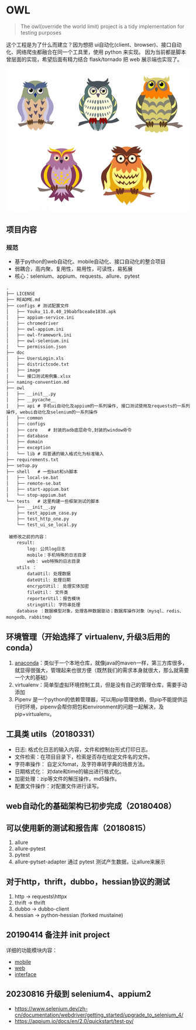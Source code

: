 # OWL

>The owl(override the world limit) project is a tidy implementation for testing purposes


这个工程是为了什么而建立？因为想把 ui自动化(client、browser)、接口自动化、网络爬虫都融合在同一个工具里，使用 python 来实现。
因为当前都是脚本曾层面的实现，希望后面有精力结合 flask/tornado 把 web 展示端也实现了。

![](doc/image/owl.jpg "owl")

## 项目内容

### 规范

* 基于python的web自动化、mobile自动化、接口自动化的整合项目
* 弱耦合，高内聚，复用性，易用性，可读性，易拓展
* 核心：selenium、appium、requests、allure、pytest

```text
.
├── LICENSE
├── README.md
├── configs # 测试配置文件
│   ├── Youku_11.0.40_19babfbcea8e1838.apk
│   ├── appium-service.ini
│   ├── chromedriver
│   ├── owl-appium.ini
│   ├── owl-framework.ini
│   ├── owl-selenium.ini
│   └── permission.json
├── doc
│   ├── UsersLogin.xls
│   ├── districtcode.txt
│   ├── image
│   └── 接口测试用例集.xlsx
├── naming-convention.md
├── owl
│   ├── __init__.py
│   ├── __pycache__
│   ├── api # 手机ui自动化及appium的一系列操作, 接口测试使用及requests的一系列操作, webui自动化及selenium的一系列操作
│   ├── common
│   ├── configs
│   ├── core    # 封装的adb底层命令,封装的window命令 
│   ├── database
│   ├── domain
│   ├── exception
│   └── lib # 将普通的输入格式化为标准输入
├── requirements.txt
├── setup.py
├── shell   # 一些bat和sh脚本
│   ├── local-se.bat
│   ├── remote-se.bat
│   ├── start-appium.bat
│   └── stop-appium.bat
└── tests   # 这里构建一些框架测试的脚本
    ├── __init__.py
    ├── test_appium_case.py
    ├── test_http_one.py
    └── test_ui_se_local.py
 
 被修改之前的内容：
    result:
        log: 公共log日志
        mobile：手机特殊的日志目录
        web： web特殊的日志目录
    utils ：
        dataUtil: 处理数据
        dateUtil: 处理日期
        encryptUtil： 处理实体加密
        fileUtil： 文件类
        reporterUtil：报告模块
        stringUtil: 字符串处理
    database ：数据模型对象，处理各种数据驱动；数据库操作对象（mysql、redis、mongodb、rabbitmq）

```

## 环境管理（开始选择了 virtualenv, 升级3后用的 conda）

1. [anaconda](https://mirrors.tuna.tsinghua.edu.cn/help/anaconda/)：类似于一个本地仓库，就像java的maven一样，第三方库很多，就显得很强大，管理起来也很方便（既然我们的需求本身就很大，那么就需要一个大的基础）
2. virtualenv：简单型虚拟环境控制工具，但是没有自己的管理仓库，需要手动添加
3. Pipenv 是一个python的依赖管理器，可以用pip管理依赖，但pip不能提供运行时环境，pipenv会帮你把包和environment的问题一起解决，及pip+virtualenv。

## 工具类 utils（20180331）

* 日志: 格式化日志的输入内容，文件和控制台形式打印日志。
* 文件检索：在项目目录下，检索是否存在给定文件名的文件。
* 字符串操作： 自定义fomat，及字符串转字典的场景方法。
* 日期格式化： 对date和time的输出进行格式化。
* 加密处理：zip等文件的解压操作，md5操作。
* 配置文件操作：对配置文件进行读写。

## web自动化的基础架构已初步完成（20180408）

## 可以使用新的测试和报告库（20180815）

1. allure
2. allure-pytest
3. pytest
4. allure-pytset-adapter 通过 pytest 测试产生数据，让allure来展示

## 对于http，thrift，dubbo，hessian协议的测试

1. http -> requests\httpx
2. thrift -> thrift
3. dubbo -> dubbo-client
4. hessian -> python-hessian (forked mustaine)

## 20190414 备注并 init project

详细的功能模块内容：

* [mobile](owl/api/mobile/README.md)
* [web](owl/api/browser/README.md)
* [interface](owl/api/interface/README.md)

## 20230816 升级到 selenium4、appium2

- https://www.selenium.dev/zh-cn/documentation/webdriver/getting_started/upgrade_to_selenium_4/
- https://appium.io/docs/en/2.0/quickstart/test-py/